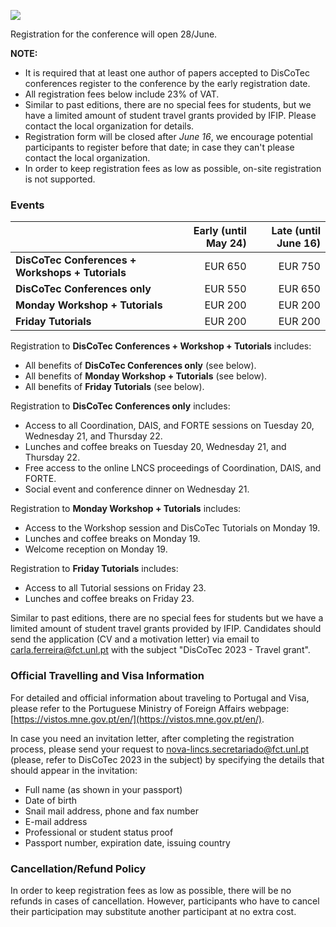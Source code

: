[![](discotec2023-banner.v3.png)](https://www.discotec.org/2023/)

Registration for the conference will open 28/June.
<!-- Register for attending the conference by filling [this registration form](https://forms.gle/SCWpz94nh7ZbnejQ7). -->

**NOTE:**
* It is required that at least one author of papers accepted to DisCoTec conferences register to the conference by the early registration date. 
* All registration fees below include 23% of VAT. 
* Similar to past editions, there are no special fees for students, but we have a limited amount of student travel grants provided by IFIP. Please contact the local organization for details.
* Registration form will be closed after *June 16*, we encourage potential participants to register before that date; in case they can't please contact the local organization.
* In order to keep registration fees as low as possible, on-site registration is not supported. 

<!-- If you have any questions about the registration, please contact <commev@imtlucca.it> (please, refer to DisCoTec 2023 in the subject). -->


### Events

| | Early (until May 24) | Late (until June 16) |
| - | -: | -: |
| **DisCoTec Conferences + Workshops + Tutorials** | EUR 650  | EUR 750 | 
| **DisCoTec Conferences only** | EUR 550 | EUR 650 |
| **Monday Workshop + Tutorials** | EUR 200 | EUR 200 |
| **Friday Tutorials** | EUR 200 | EUR 200 |

Registration to **DisCoTec Conferences + Workshop + Tutorials** includes:
* All benefits of **DisCoTec Conferences only** (see below).
* All benefits of **Monday Workshop + Tutorials** (see below).
* All benefits of **Friday Tutorials** (see below).

Registration to **DisCoTec Conferences only** includes:
* Access to all Coordination, DAIS, and FORTE sessions on Tuesday 20, Wednesday 21, and Thursday 22.
* Lunches and coffee breaks on Tuesday 20, Wednesday 21, and Thursday 22. 
* Free access to the online LNCS proceedings of Coordination, DAIS, and FORTE.      
* Social event and conference dinner on Wednesday 21. 

Registration to **Monday Workshop + Tutorials** includes:
* Access to the Workshop session and DisCoTec Tutorials on Monday 19.
* Lunches and coffee breaks on Monday 19. 
* Welcome reception on Monday 19.     

Registration to **Friday Tutorials** includes:
* Access to all Tutorial sessions on Friday 23.
* Lunches and coffee breaks on Friday 23.

Similar to past editions, there are no special fees for students but we have a limited amount of student travel grants provided by IFIP.
Candidates should send the application (CV and a motivation letter) via email to <carla.ferreira@fct.unl.pt> with the subject "DisCoTec 2023 - Travel grant".

### Official Travelling and Visa Information
For detailed and official information about traveling to Portugal and Visa, please refer to the Portuguese Ministry of Foreign Affairs webpage: [https://vistos.mne.gov.pt/en/](https://vistos.mne.gov.pt/en/).

In case you need an invitation letter, after completing the registration process, please send your request to <nova-lincs.secretariado@fct.unl.pt> (please, refer to DisCoTec 2023 in the subject) by specifying the details that should appear in the invitation:

* Full name (as shown in your passport)
* Date of birth
* Snail mail address, phone and fax number
* E-mail address
* Professional or student status proof
* Passport number, expiration date, issuing country

### Cancellation/Refund Policy
In order to keep registration fees as low as possible, there will be no refunds in cases of cancellation. However, participants who have to cancel their participation may substitute another participant at no extra cost.
